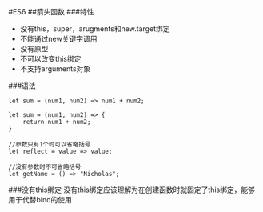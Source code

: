 #ES6
##箭头函数
###特性
- 没有this，super，arugments和new.target绑定
- 不能通过new关键字调用
- 没有原型
- 不可以改变this绑定
- 不支持arguments对象

###语法

```
let sum = (num1, num2) => num1 + num2;

let sum = (num1, num2) => {
	return num1 + num2;
}

//参数只有1个时可以省略括号
let reflect = value => value;

//没有参数时不可省略括号
let getName = () => "Nicholas";
```
###没有this绑定
没有this绑定应该理解为在创建函数时就固定了this绑定，能够用于代替bind的使用
